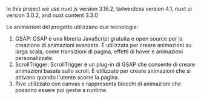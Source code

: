 In this project we use nuxt js version 3.16.2, tailwindcss version 4.1,
nuxt ui version 3.0.2, and nuxt content 3.3.0

Le animazioni del progetto utilizzano due tecnologie:
1. GSAP: GSAP è una libreria JavaScript gratuita e open source per la creazione di animazioni avanzate. È utilizzata per creare animazioni su larga scala, come transizioni di pagina, effetti di hover e animazioni personalizzate.
2. ScrollTrigger: ScrollTrigger è un plug-in di GSAP che consente di creare animazioni basate sullo scroll. È utilizzato per creare animazioni che si attivano quando l'utente scorre la pagina.
3. Rive utilizzato con canvas e rappresenta blocchi di animazioni che possono essere poi gestie a runtime.